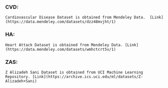 ### CVD:
    Cardiovascular Disease Dataset is obtained from Mendeley Data.  [Link](https://data.mendeley.com/datasets/dzz48mvjht/1)

### HA:
    Heart Attack Dataset is obtained from Mendeley Data. [Link](https://data.mendeley.com/datasets/wmhctcrt5v/1)

### ZAS: 
    Z Alizadeh Sani Dataset is obtained from UCI Machine Learning Repository. [Link](https://archive.ics.uci.edu/ml/datasets/Z-Alizadeh+Sani)
